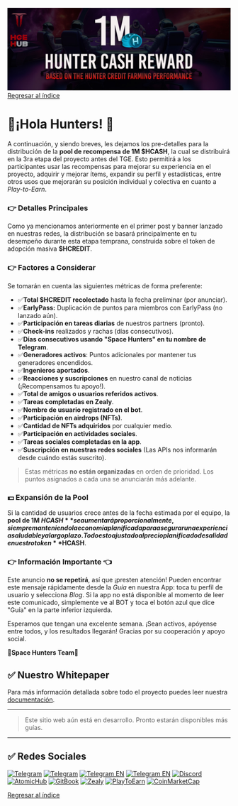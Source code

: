 ![hcashrewpool](../../../static/img/hcashpoolrew.jpg)
[Regresar al índice](../00-index.md)

# 🚀¡Hola Hunters! 👾

A continuación, y siendo breves, les dejamos los pre-detalles para la distribución de la **pool de recompensa de 1M $HCASH**, la cual se distribuirá en la 3ra etapa del proyecto antes del TGE. Esto permitirá a los participantes usar las recompensas para mejorar su experiencia en el proyecto, adquirir y mejorar ítems, expandir su perfil y estadísticas, entre otros usos que mejorarán su posición individual y colectiva en cuanto a *Play-to-Earn*.

### 👉 Detalles Principales

Como ya mencionamos anteriormente en el primer post y banner lanzado en nuestras redes, la distribución se basará principalmente en tu desempeño durante esta etapa temprana, construida sobre el token de adopción masiva **$HCREDIT**.

### 👉 Factores a Considerar

Se tomarán en cuenta las siguientes métricas de forma preferente:

- ✅**Total $HCREDIT recolectado** hasta la fecha preliminar (por anunciar).
- ✅**EarlyPass:** Duplicación de puntos para miembros con EarlyPass (no lanzado aún).
- ✅**Participación en tareas diarias** de nuestros partners (pronto).
- ✅**Check-ins** realizados y rachas (días consecutivos).
- ✅**Días consecutivos usando "Space Hunters" en tu nombre de Telegram**.
- ✅**Generadores activos**: Puntos adicionales por mantener tus generadores encendidos.
- ✅**Ingenieros aportados**.
- ✅**Reacciones y suscripciones** en nuestro canal de noticias (¡Recompensamos tu apoyo!).
- ✅**Total de amigos o usuarios referidos activos**.
- ✅**Tareas completadas en Zealy**.
- ✅**Nombre de usuario registrado en el bot**.
- ✅**Participación en airdrops (NFTs)**.
- ✅**Cantidad de NFTs adquiridos** por cualquier medio.
- ✅**Participación en actividades sociales**.
- ✅**Tareas sociales completadas en la app**.
- ✅**Suscripción en nuestras redes sociales** (Las APIs nos informarán desde cuándo estás suscrito).

> Estas métricas **no están organizadas** en orden de prioridad. Los puntos asignados a cada una se anunciarán más adelante.

### 💵 Expansión de la Pool

Si la cantidad de usuarios crece antes de la fecha estimada por el equipo, la **pool de 1M $HCASH** se aumentará proporcionalmente, siempre manteniendo la economía planificada para asegurar una experiencia saludable y a largo plazo. Todo esto ajustado al precio planificado de salida de nuestro token **$HCASH**.

### 👉 Información Importante 👈

Este anuncio **no se repetirá**, así que ¡presten atención! Pueden encontrar este mensaje rápidamente desde la *Guía* en nuestra App: toca tu perfil de usuario y selecciona *Blog*. Si la app no está disponible al momento de leer este comunicado, simplemente ve al BOT y toca el botón azul que dice "Guía" en la parte inferior izquierda.

Esperamos que tengan una excelente semana. ¡Sean activos, apóyense entre todos, y los resultados llegarán! Gracias por su cooperación y apoyo social.

🚀**Space Hunters Team**🚀


## ✅ Nuestro Whitepaper
Para más información detallada sobre todo el proyecto puedes leer nuestra [documentación](https://spaceheroes.gitbook.io/space-hunters).
****

> Este sitio web aún está en desarrollo. Pronto estarán disponibles más guías.

****
## ✅ Redes Sociales

[![Telegram](https://img.shields.io/badge/Telegram-BOT-26A5E4?style=plastic&logo=telegram)](https://t.me/SpaceHuntersBot)
[![Telegram](https://img.shields.io/badge/Telegram-Announcements-26A5E4?style=plastic&logo=telegram)](https://t.me/spacehuntersnews)
[![Telegram EN](https://img.shields.io/badge/Telegram-Chat%20ENG-2CA5E0?style=plastic&logo=telegram)](https://t.me/spacehunterss)
[![Telegram EN](https://img.shields.io/badge/Telegram-Chat%20ESP-2CA5E0?style=plastic&logo=telegram)](https://t.me/shspanish)
[![Discord](https://img.shields.io/badge/Discord-Space%20Hunters-7289DA?style=plastic&logo=discord)](https://discord.gg/wpmzyJM9xb)
[![AtomicHub](https://img.shields.io/badge/AtomicHub-Space%20Hunters-EE474C?style=plastic&logo=atomichub)](https://wax.atomichub.io/explorer/collection/wax-mainnet/spacehunterz)
[![GitBook](https://img.shields.io/badge/GitBook-Space%20Hunters-7A8089?style=plastic&logo=gitbook)](https://spaceheroes.gitbook.io/space-hunters)
[![Zealy](https://img.shields.io/badge/Zealy-Space%20Hunters-FF69B4?style=plastic&logo=zealy)](https://zealy.io/cw/spacehuntersthereborn/invite/UroI4c6fhtB3SX65siHBX)
[![PlayToEarn](https://img.shields.io/badge/PlayToEarn-Space%20Hunters-34C759?style=plastic&logo=playtoearn)](https://playtoearn.com/blockchaingame/space-hunters-the-reborn?rel=search)
[![CoinMarketCap](https://img.shields.io/badge/CoinMarketCap-NFTSpaceHunters-03C9A9?style=plastic&logo=coinmarketcap)](https://coinmarketcap.com/community/profile/nftspacehunters/)

[Regresar al índice](../00-index.md)


